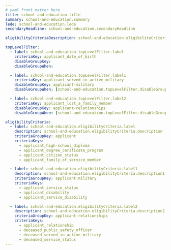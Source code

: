 ```yaml
---
# yaml front matter here
title: school-and-education.title
summary: school-and-education.summary
lede: school-and-education.lede
secondaryHeadline: school-and-education.secondaryHeadline

eligibilityCriteriaDescription: school-and-education.eligibilityCriteriaDescription

topLevelFilter:
  - label: school-and-education.topLevelFilter.label
    criteriaKey: applicant_date_of_birth
    disableGroupKey:
    disableGroupWhen:

  - label: school-and-education.topLevelFilter.label1
    criteriaKey: applicant_served_in_active_military
    disableGroupKey: applicant-military
    disableGroupWhen: [school-and-education.topLevelFilter.disableGroupWhen]

  - label: school-and-education.topLevelFilter.label2
    criteriaKey: applicant_lost_a_family_member
    disableGroupKey: applicant-relationships
    disableGroupWhen: [school-and-education.topLevelFilter.disableGroupWhen1]

eligibilityCriteria:
  - label: school-and-education.eligibilityCriteria.label
    description: school-and-education.eligibilityCriteria.description
    criteriaGroupKey: applicant
    criteriaKeys:
      - applicant_high-school_diploma
      - applicant_degree_cerificate_program
      - applicant_citizen_status
      - applicant_family_of_service_member

  - label: school-and-education.eligibilityCriteria.label1
    description: school-and-education.eligibilityCriteria.description1
    criteriaGroupKey: applicant-military
    criteriaKeys:
      - applicant_service_status
      - applicant_disability
      - applicant_service_disability

  - label: school-and-education.eligibilityCriteria.label2
    description: school-and-education.eligibilityCriteria.description2
    criteriaGroupKey: applicant-relationships
    criteriaKeys:
      - applicant_relationship
      - deceased_public_safety_officer
      - deceased_served_in_active_military
      - deceased_service_status
---
```


